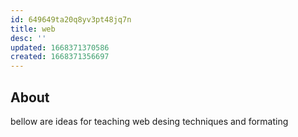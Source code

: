 ```yaml
---
id: 649649ta20q8yv3pt48jq7n
title: web
desc: ''
updated: 1668371370586
created: 1668371356697
---
```


## About

bellow are ideas for teaching web desing techniques and formating
